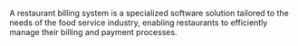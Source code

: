 A restaurant billing system is a specialized software solution tailored to the needs of the food service industry, enabling restaurants to efficiently manage their billing and payment processes. 
